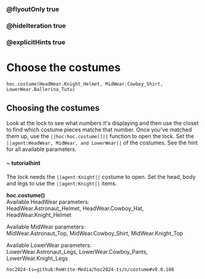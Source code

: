 ### @flyoutOnly true
### @hideIteration true
### @explicitHints true

# Choose the costumes

```python-template
hoc.costume(HeadWear.Knight_Helmet, MidWear.Cowboy_Shirt, LowerWear.Ballerina_Tutu)
```

## Choosing the costumes
Look at the lock to see what numbers it's displaying and then use the closet to find which costume pieces matche that number. Once you've matched them up, use the ``||hoc:hoc.costume()||`` function to open the lock. Set the ``||agent:HeadWear, MidWear, and LowerWear||`` of the costumes. See the hint for all available parameters.

#### ~ tutorialhint
The lock needs the ``||agent:Knight||`` costume to open. Set the head, body and legs to use the ``||agent:Knight||`` items.

**hoc.costume()**  
Available HeadWear parameters:  
HeadWear.Astronaut_Helmet, HeadWear.Cowboy_Hat, HeadWear.Knight_Helmet

Available MidWear parameters:  
MidWear.Astronaut_Top, MidWear.Cowboy_Shirt, MidWear.Knight_Top

Available LowerWear parameters:  
LowerWear.Astronaut_Legs, LowerWear.Cowboy_Pants, LowerWear.Knight_Legs




```package
hoc2024-ts=github:ReWrite-Media/hoc2024-ts/n/costume#v0.0.108
```
